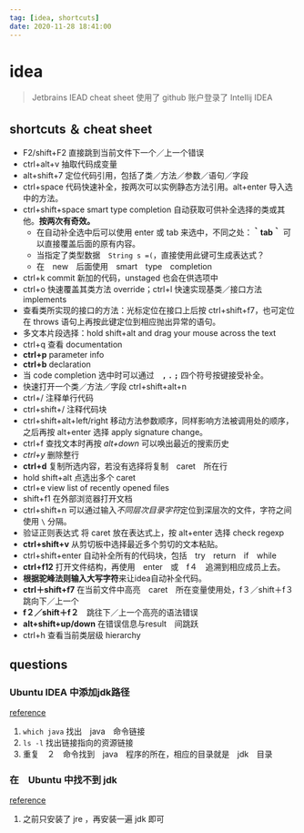 ```yaml
---
tag: [idea, shortcuts]
date: 2020-11-28 18:41:00
---
```


# idea

> Jetbrains IEAD cheat sheet
> 使用了 github 账户登录了 Intellij IDEA

## shortcuts ＆ cheat sheet

- F2/shift+F2 直接跳到当前文件下一个／上一个错误
- ctrl+alt+v 抽取代码成变量
- alt+shift+7 定位代码引用，包括了类／方法／参数／语句／字段
- ctrl+space 代码快速补全，按两次可以实例静态方法引用。alt+enter 导入选中的方法。
- ctrl+shift+space smart type completion 自动获取可供补全选择的类或其他。**按两次有奇效。**
    - 在自动补全选中后可以使用 enter 或 tab 来选中，不同之处：**｀tab｀** 可以直接覆盖后面的原有内容。
    - 当指定了类型数据　```String s =(```，直接使用此键可生成表达式？
    - 在　new　后面使用　smart　type　completion
- ctrl+k commit 新加的代码，unstaged 也会在供选项中
- ctrl+o 快速覆盖其类方法 override；ctrl+l 快速实现基类／接口方法 implements
- 查看类所实现的接口的方法：光标定位在接口上后按 ctrl+shift+f7，也可定位在 throws 语句上再按此键定位到相应抛出异常的语句。
- 多文本片段选择：hold shift+alt and drag your mouse across the text
- ctrl+q 查看 documentation
- **ctrl+p** parameter info
- **ctrl+b** declaration
- 当 code completion 选中时可以通过 **` ` `,` `.` `;`** 四个符号按键接受补全。
- 快速打开一个类／方法／字段 ctrl+shift+alt+n
- ctrl+/ 注释单行代码
- ctrl+shift+/ 注释代码块
- ctrl+shift+alt+left/right 移动方法参数顺序，同样影响方法被调用处的顺序，之后再按 alt+enter 选择 apply signature change。
- ctrl+f 查找文本时再按 *alt+down* 可以唤出最近的搜索历史
- *ctrl+y* 删除整行
- **ctrl+d** 复制所选内容，若没有选择将复制　caret　所在行
- hold shift+alt 点选出多个 caret
- ctrl+e view list of recently opened files
- shift+f1 在外部浏览器打开文档
- ctrl+shift+n 可以通过输入*不同层次目录字符*定位到深层次的文件，字符之间使用 `\` 分隔。
- 验证正则表达式 将 caret 放在表达式上，按 alt+enter 选择 check regexp
- **ctrl+shift+v** 从剪切板中选择最近多个剪切的文本粘贴。
- ctrl+shift+enter 自动补全所有的代码块，包括　try　return　if　while
- **ctrl+f12** 打开文件结构，再使用　enter　或　f４　追溯到相应成员上去。
- **根据驼峰法则输入大写字符**来让idea自动补全代码。
- **ctrl＋shift+f7** 在当前文件中高亮　caret　所在变量使用处，f３／shift＋f３　跳向下／上一个
- **f２／shift＋f２**　跳往下／上一个高亮的语法错误
- **alt+shift+up/down** 在错误信息与result　间跳跃
- ctrl+h 查看当前类层级 hierarchy

## questions

### Ubuntu IDEA 中添加jdk路径

[reference](https://blog.csdn.net/stpeace/article/details/79411223)

1. `which java` 找出　java　命令链接
2. `ls -l` 找出链接指向的资源链接
3. 重复　２　命令找到　java　程序的所在，相应的目录就是　jdk　目录

### 在　Ubuntu 中找不到 jdk

[reference](https://stackoverflow.com/questions/30116439/selected-directory-is-not-a-valid-home-for-jdk-intellij-idea-on-ubuntu)

1. 之前只安装了 jre ，再安装一遍 jdk 即可
